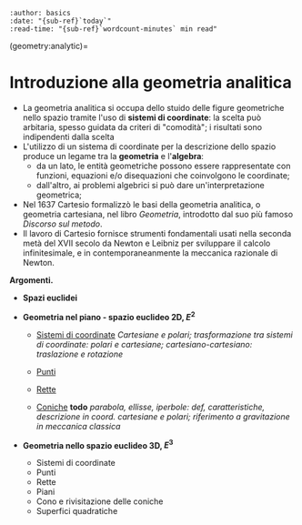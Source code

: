 ```{article-info}
:author: basics
:date: "{sub-ref}`today`"
:read-time: "{sub-ref}`wordcount-minutes` min read"
```

(geometry:analytic)=
# Introduzione alla geometria analitica

- La geometria analitica si occupa dello stuido delle figure geometriche nello spazio tramite l'uso di **sistemi di coordinate**: la scelta può arbitaria, spesso guidata da criteri di "comodità"; i risultati sono indipendenti dalla scelta
- L'utilizzo di un sistema di coordinate per la descrizione dello spazio produce un legame tra la **geometria** e l'**algebra**:
  - da un lato, le entità geometriche possono essere rappresentate con funzioni, equazioni e/o disequazioni che coinvolgono le coordinate;
  - dall'altro, ai problemi algebrici si può dare un'interpretazione geometrica;
- Nel 1637 Cartesio formalizzò le basi della geometria analitica, o geometria cartesiana, nel libro *Geometria*, introdotto dal suo più famoso *Discorso sul metodo*.
- Il lavoro di Cartesio fornisce strumenti fondamentali usati nella seconda metà del XVII secolo da Newton e Leibniz per sviluppare il calcolo infinitesimale, e in contemporaneanmente la meccanica razionale di Newton.


**Argomenti.**

- **Spazi euclidei**
  
- **Geometria nel piano - spazio euclideo 2D, $E^2$**

  - [Sistemi di coordinate](geometry:analytic:2d:coordinates) *Cartesiane e polari; trasformazione tra sistemi di coordinate: polari e cartesiane; cartesiano-cartesiano: traslazione e rotazione*

  - [Punti](geometry:analytic:2d:points)

  - [Rette](geometry:analytic:2d:lines)

  - [Coniche](geometry:analytic:2d:conics) **todo** *parabola, ellisse, iperbole: def, caratteristiche, descrizione in coord. cartesiane e polari; riferimento a gravitazione in meccanica classica*

- **Geometria nello spazio euclideo 3D, $E^3$**

  -  Sistemi di coordinate
  -  Punti
  -  Rette
  -  Piani
  -  Cono e rivisitazione delle coniche
  -  Superfici quadratiche


<!--
## Geometria
La geometria si occupa della descrizione e della misura dello spazio e degli oggetti presenti in esso.

**Geometria euclidea** Formulazione assiomatica della geometria negli *Elementi* di Euclide. L'opera di Euclide contiene i risultati di geometria noti al tempo, IV-III secolo a.C., ed è la base dei principi di geometria insegnati ancora oggi.

Si occupa di elementi geometrici nel piano 2-dimensionale o nello spazio 3-dimensionale. In ordine di complessità, si occupa inizialmente della geometria piana, introducendo concetti primitivi (punto,...), **todo** *...concentrandosi su angoli, rette e triangoli, oggetti elementari nei quali è possibile scomprre altre figure piane*

**Geometria analitica** Si occupa dello studio di elementi geometrici, con l'uso di sistemi di coordinate. **todo** *E'possibile usare diversi tipi di sistemi di coordinate, come ad esempio coord. cartesiane o polari nel piano.*
Questo approccio permette di associare un elemento geometrico a un'equazione che rappresenta il legame tra le coordinate dei suoi punti: la geometria analitica rappresenta quindi un **ponte** tra la geometria e l'algebra.

**todo** *Gli oggetti geometrici sono indipendenti dai sistemi di riferimento usati per descriverli; si può quindi definire i sistemi di riferimento per rendere la descrizione la più semplice possibile*

**todo** *Si possono riconoscere i punti di uno spazio euclideo come elementi di uno* **spazio vettoriale**. Si possono quindi usare gli strumenti dell'algebra e del calcolo lineare (vettoriale).

**todo: argomenti.** *Geometria piana: coordinate; distanza; retta; coniche;... Geometria nello spazio euclideo 3-dimensionale: coordinate; distanza; retta; piano; superfici quadratiche*

**Geometria differenziale** Si occupa dello studio di oggetti geometrici differenziabili, lisci, come curve e superfici. **todo** *Grandezze locali (differenziali): normale, curvatura,...; grandezze globali (integrali): lunghezza, superficie, volume; massa, momenti di inerzia;...*
-->

